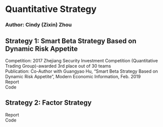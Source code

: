 # Quantitative Strategy 
### Author: Cindy (Zixin) Zhou
## Strategy 1: Smart Beta Strategy Based on Dynamic Risk Appetite
Competition: 2017 Zhejiang Security Investment Competition (Quantitative Trading Group)-awarded 3rd place out of 30 teams\
Publication: Co-Author with Guangyao Hu, “Smart Beta Strategy Based on Dynamic Risk Appetite”, Modern Economic Information, Feb. 2019\
Report\
Code
## Strategy 2: Factor Strategy
Report\
Code
